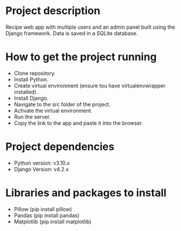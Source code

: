 # Project description
Recipe web app with multiple users and an admin panel built using the Django framework. Data is saved in a SQLite database.

# How to get the project running
* Clone repository.
* Install Python.
* Create virtual environment (ensure tou have virtualenvwrapper installed).
* Install Django.
* Navigate to the src folder of the project.
* Activate the virtual environment.
* Run the server.
* Copy the link to the app and paste it into the browser.

# Project dependencies
* Python version: v3.10.x
* Django Version: v4.2.x

# Libraries and packages to install
* Pillow (pip install pillow)
* Pandas (pip install pandas)
* Matplotlib (pip install matplotlib)